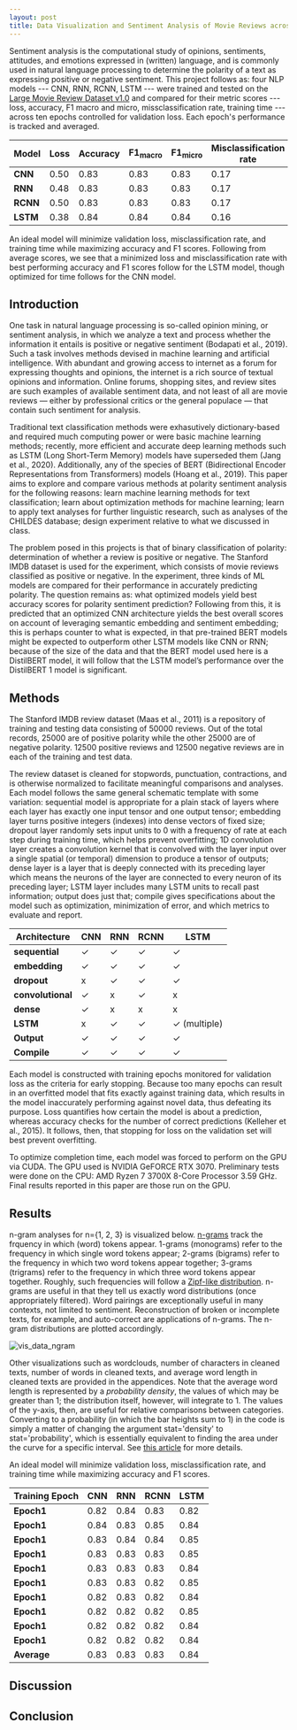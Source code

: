 ```yaml
---
layout: post
title: Data Visualization and Sentiment Analysis of Movie Reviews across Four Neural Network NLP Models
---
```


Sentiment analysis is the computational study of opinions, sentiments, attitudes, and emotions expressed in (written) language, and is commonly used in natural language processing to determine the polarity of a text as expressing positive or negative sentiment. This project follows as: four NLP models --- CNN, RNN, RCNN, LSTM --- were trained and tested on the [Large Movie Review Dataset v1.0](http://ai.stanford.edu/~amaas/data/sentiment/) and compared for their metric scores --- loss, accuracy, F1 macro and micro, missclassification rate, training time --- across ten epochs controlled for validation loss. Each epoch's performance is tracked and averaged.

| **Model** | **Loss** | **Accuracy** | **F1<sub>macro</sub>** | **F1<sub>micro</sub>** | **Misclassification rate**  | **Training time (s)** | 
|-------|--------|---------|--------|---------|--------|---------|
| **CNN**   | 0.50 | 0.83 | 0.83 | 0.83 | 0.17 | 14.56 | 
| **RNN**   | 0.48 | 0.83 | 0.83 | 0.83 | 0.17 | 36.29 |
| **RCNN**  | 0.50 | 0.83 | 0.83 | 0.83 | 0.17 | 87.49 | 
| **LSTM**  | 0.38 | 0.84 | 0.84 | 0.84 | 0.16 | 114.31 |

An ideal model will minimize validation loss, misclassification rate, and training time while maximizing accuracy and F1 scores. Following from average scores, we see that a minimized loss and misclassification rate with best performing accuracy and F1 scores follow for the LSTM model, though optimized for time follows for the CNN model.

## Introduction

One task in natural language processing is so-called opinion mining, or sentiment analysis, in which we analyze a text and process whether the information it entails is positive or negative sentiment (Bodapati et al., 2019). Such a task involves methods devised in machine learning and artificial intelligence. With abundant and growing access to internet as a forum for expressing thoughts and opinions, the internet is a rich source of textual opinions and information. Online forums, shopping sites, and review sites are such examples of available sentiment data, and not least of all are movie reviews — either by professional critics or the general populace — that contain such sentiment for analysis.

Traditional text classification methods were exhasutively dictionary-based and required much computing power or were basic machine learning methods; recently, more efficient and accurate deep learning methods such as LSTM (Long Short-Term Memory) models have superseded them (Jang et al., 2020). Additionally, any of the species of BERT (Bidirectional Encoder Representations from Transformers) models (Hoang et al., 2019). This paper aims to explore and compare various methods at polarity sentiment analysis for the following reasons: learn machine learning methods for text classification; learn about optimization methods for machine learning; learn to apply text analyses for further linguistic research, such as analyses of the CHILDES database; design experiment relative to what we discussed in class.

The problem posed in this projects is that of binary classification of polarity: determination of whether a review is positive or negative. The Stanford IMDB dataset is used for the experiment, which consists of movie reviews classified as positive or negative. In the experiment, three kinds of ML models are compared for their performance in accurately predicting polarity. The question remains as: what optimized models yield best accuracy scores for polarity sentiment prediction? Following from this, it is predicted that an optimized CNN architecture yields the best overall scores on account of leveraging semantic embedding and sentiment embedding; this is perhaps counter to what is expected, in that pre-trained BERT models might be expected to outperform other LSTM models like CNN or RNN; because of the size of the data and that the BERT model used here is a DistilBERT model, it will follow that the LSTM model’s performance over the DistilBERT 1 model is significant.

## Methods

The Stanford IMDB review dataset (Maas et al., 2011) is a repository of training and testing data consisting of 50000 reviews. Out of the total records, 25000 are of positive polarity while the other 25000 are of negative polarity. 12500 positive reviews and 12500 negative reviews are in each of the training and test data.

The review dataset is cleaned for stopwords, punctuation, contractions, and is otherwise normalized to facilitate meaningful comparisons and analyses. Each model follows the same general schematic template with some variation: sequential model is appropriate for a plain stack of layers where each layer has exactly one input tensor and one output tensor; embedding layer turns positive integers (indexes) into dense vectors of fixed size; dropout layer randomly sets input units to 0 with a frequency of rate at each step during training time, which helps prevent overfitting; 1D convolution layer creates a convolution kernel that is convolved with the layer input over a single spatial (or temporal) dimension to produce a tensor of outputs; dense layer is a layer that is deeply connected with its preceding layer which means the neurons of the layer are connected to every neuron of its preceding layer; LSTM layer includes many LSTM units to recall past information; output does just that; compile gives specifications about the model such as optimization, minimization of error, and which metrics to evaluate and report.

| **Architecture** | **CNN** | **RNN** | **RCNN** | **LSTM** |
|-------|--------|---------|--------|---------|
| **sequential**      | <span>&#10003;</span> | <span>&#10003;</span> | <span>&#10003;</span>   | <span>&#10003;</span>  | 
| **embedding**       | <span>&#10003;</span> | <span>&#10003;</span> | <span>&#10003;</span>   | <span>&#10003;</span>  | 
| **dropout**         | x                     | <span>&#10003;</span> | <span>&#10003;</span>   | <span>&#10003;</span> |
| **convolutional**   | <span>&#10003;</span> | x                     | <span>&#10003;</span>   | x |
| **dense**           | <span>&#10003;</span> | x | x | x |
| **LSTM**            | x | <span>&#10003;</span> | <span>&#10003;</span> | <span>&#10003;</span> (multiple) |
| **Output**          | <span>&#10003;</span> | <span>&#10003;</span> | <span>&#10003;</span>   | <span>&#10003;</span>  | 
| **Compile**         | <span>&#10003;</span> | <span>&#10003;</span> | <span>&#10003;</span>   | <span>&#10003;</span>  | 

Each model is constructed with training epochs monitored for validation loss as the criteria for early stopping. Because too many epochs can result in an overfitted model that fits exactly against training data, which results in the model inaccurately performing against novel data, thus defeating its purpose. Loss quantifies how certain the model is about a prediction, whereas accuracy checks for the number of correct predictions (Kelleher et al., 2015). It follows, then, that stopping for loss on the validation set will best prevent overfitting.

To optimize completion time, each model was forced to perform on the GPU via CUDA. The GPU used is NVIDIA GeFORCE RTX 3070. Preliminary tests were done on the CPU: AMD Ryzen 7 3700X 8-Core Processor 3.59 GHz. Final results reported in this paper are those run on the GPU.

## Results

n-gram analyses for n={1, 2, 3} is visualized below. [n-grams](https://web.stanford.edu/~jurafsky/slp3/3.pdf) track the frquency in which (word) tokens appear. 1-grams (monograms) refer to the frequency in which single word tokens appear; 2-grams (bigrams) refer to the frequency in which two word tokens appear together; 3-grams (trigrams) refer to the frequency in which three word tokens appear together. Roughly, such frequencies will follow a [Zipf-like distribution](https://web.archive.org/web/20021010193014/http://linkage.rockefeller.edu/wli/zipf/). n-grams are useful in that they tell us exactly word distributions (once appropriately filtered). Word pairings are exceptionally useful in many contexts, not limited to sentiment. Reconstruction of broken or incomplete texts, for example, and auto-correct are applications of n-grams. The n-gram distributions are plotted accordingly.

![vis_data_ngram](https://github.com/deltaquebec/dquigley.dev/tree/master/assets/sentiment_imdb_reviews/vis_data_ngram.png)

Other visualizations such as wordclouds, number of characters in cleaned texts, number of words in cleaned texts, and average word length in cleaned texts are provided in the appendices. Note that the average word length is represented by a _probability density_, the values of which may be greater than 1; the distribution itself, however, will integrate to 1. The values of the y-axis, then, are useful for relative comparisons between categories. Converting to a probability (in which the bar heights sum to 1) in the code is simply a matter of changing the argument stat='density' to stat='probability', which is essentially equivalent to finding the area under the curve for a specific interval. See [this article](https://towardsdatascience.com/histograms-and-density-plots-in-python-f6bda88f5ac0) for more details.

An ideal model will minimize validation loss, misclassification rate, and training time while maximizing accuracy and F1 scores.

| **Training Epoch** | **CNN** | **RNN** | **RCNN** | **LSTM** |
|-------|--------|---------|--------|---------|
| **Epoch1**    | 0.82 | 0.84 | 0.83 | 0.82 | 
| **Epoch1**    | 0.84 | 0.83 | 0.85 | 0.84 |
| **Epoch1**    | 0.83 | 0.84 | 0.84 | 0.85 |
| **Epoch1**    | 0.83 | 0.83 | 0.83 | 0.85 |
| **Epoch1**    | 0.83 | 0.83 | 0.83 | 0.84 |
| **Epoch1**    | 0.83 | 0.83 | 0.82 | 0.85 |
| **Epoch1**    | 0.82 | 0.83 | 0.82 | 0.84 |
| **Epoch1**    | 0.82 | 0.82 | 0.82 | 0.85 | 
| **Epoch1**    | 0.82 | 0.82 | 0.82 | 0.84 | 
| **Epoch1**    | 0.82 | 0.82 | 0.82 | 0.84 | 
| **Average**   | 0.83 | 0.83 | 0.83 | 0.84 | 



## Discussion

## Conclusion
